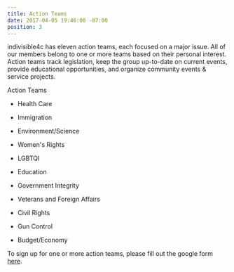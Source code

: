 ```yaml
---
title: Action Teams
date: 2017-04-05 19:46:00 -07:00
position: 3
---
```


indivisible4c has eleven action teams, each focused on a major issue. All of our members belong to one or more teams based on their personal interest. Action teams track legislation, keep the group up-to-date on current events, provide educational opportunities, and organize community events & service projects.

Action Teams

* Health Care

* Immigration

* Environment/Science

* Women's Rights

* LGBTQI

* Education

* Government Integrity

* Veterans and Foreign Affairs

* Civil Rights

* Gun Control

* Budget/Economy

To sign up for one or more action teams, please fill out the google form [here](https://docs.google.com/forms/d/e/1FAIpQLSdRzg-pwBPM0hc_B4jxO_vazOFBbwYEvngTPFQsL3fd6dY2rg/viewform?usp=sf_link).